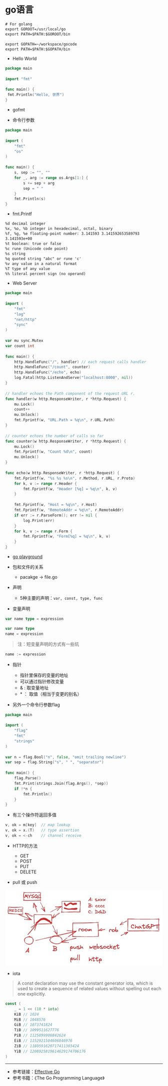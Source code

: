 # go语言


```shell
# For golang
export GOROOT=/usr/local/go
export PATH=$PATH:$GOROOT/bin

export GOPATH=~/workspace/gocode
export PATH=$PATH:$GOPATH/bin
```

- Hello World

```go
package main

import "fmt"

func main() {
 fmt.Println("Hello, 世界")
}
```

- gofmt

- 命令行参数

```go
package main

import (
	"fmt"
	"os"
)

func main() {
	s, sep := "", ""
	for _, arg := range os.Args[1:] {
		s += sep + arg
		sep = " "
	}
	fmt.Println(s)
}
```

- fmt.Printf

```
%d decimal integer
%x, %o, %b integer in hexadecimal, octal, binary
%f, %g, %e floating-point number: 3.141593 3.141592653589793 3.141593e+00
%t boolean: true or false
%c rune (Unicode code point)
%s string
%q quoted string "abc" or rune 'c'
%v any value in a natural format
%T type of any value
%% literal percent sign (no operand)
```

- Web Server

```go
package main

import (
	"fmt"
	"log"
	"net/http"
	"sync"
)

var mu sync.Mutex
var count int

func main() {
	http.HandleFunc("/", handler) // each request calls handler
	http.HandleFunc("/count", counter)
	http.HandleFunc("/echo", echo)
	log.Fatal(http.ListenAndServe("localhost:8000", nil))
}

// handler echoes the Path component of the request URL r.
func handler(w http.ResponseWriter, r *http.Request) {
	mu.Lock()
	count++
	mu.Unlock()
	fmt.Fprintf(w, "URL.Path = %q\n", r.URL.Path)
}

// counter echoes the number of calls so far
func counter(w http.ResponseWriter, r *http.Request) {
	mu.Lock()
	fmt.Fprintf(w, "Count %d\n", count)
	mu.Unlock()
}

func echo(w http.ResponseWriter, r *http.Request) {
	fmt.Fprintf(w, "%s %s %s\n", r.Method, r.URL, r.Proto)
	for k, v := range r.Header {
		fmt.Fprintf(w, "Header [%q] = %q\n", k, v)
	}

	fmt.Fprintf(w, "Host = %q\n", r.Host)
	fmt.Fprintf(w, "RemoteAddr = %q\n", r.RemoteAddr)
	if err := r.ParseForm(); err != nil {
		log.Print(err)
	}
	for k, v := range r.Form {
		fmt.Fprintf(w, "Form[%q] = %q\n", k, v)
	}
}
```

- [go playground](https://go.dev/play/)

- 包和文件的关系
	- pacakge -> file.go

- 声明
	- 5种主要的声明：```var, const, type, func```

- 变量声明

```go
var name type = expression
```

```go
var name type
name = expression
```

> 注：短变量声明的方式有一些坑

```go
name := expression
```

- 指针
	- 指针里保存的变量的地址
	- 可以通过指针修改变量
	- & : 取变量地址
	- \* ： 取值（相当于变更的别名）

- 另外一个命令行参数flag

```go
package main

import (
	"flag"
	"fmt"
	"strings"
)

var n = flag.Bool("n", false, "omit trailing newline")
var sep = flag.String("s", " ", "separator")

func main() {
	flag.Parse()
	fmt.Print(strings.Join(flag.Args(), *sep))
	if !*n {
		fmt.Println()
	}
}
```

- 有三个操作符返回多值

```go
v, ok = m[key] 	// map lookup
v, ok = x.(T)	// type assertion
v, ok = <-ch	// channel receive
```

- HTTP的方法
	- GET
	- POST
	- PUT
	- DELETE

- pull 或 push

![pullOrPush](pull_or_push.jpeg)

- iota

> A const declaration may use the constant generator iota, which is used to create a sequence of related values without spelling out each one explicitly. 


```go
const (
    _ = 1 << (10 * iota)
    KiB // 1024
    MiB // 1048576
    GiB // 1073741824
    TiB // 1099511627776
    PiB // 1125899906842624
    EiB // 1152921504606846976
    ZiB // 1180591620717411303424
    YiB // 1208925819614629174706176
)
```

---

- 参考链接：[Effective Go](https://go.dev/doc/effective_go)
- 参考书籍：《The Go Programming Language》
